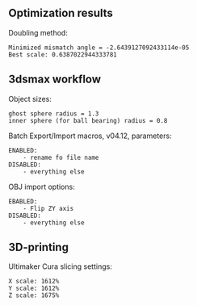 ## Optimization results

Doubling method:

    Minimized mismatch angle = -2.6439127092433114e-05
    Best scale: 0.6387022944333781

## 3dsmax workflow ##

Object sizes:

    ghost sphere radius = 1.3
    inner sphere (for ball bearing) radius = 0.8

Batch Export/Import macros, v04.12, parameters:

    ENABLED:
        - rename fo file name
    DISABLED:
        - everything else

OBJ import options:

    EBABLED:
        - Flip ZY axis
    DISABLED:
        - everything else

## 3D-printing
Ultimaker Cura slicing settings:

    X scale: 1612%
    Y scale: 1612%
    Z scale: 1675%